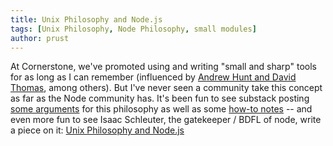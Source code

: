 ```yaml
---
title: Unix Philosophy and Node.js
tags: [Unix Philosophy, Node Philosophy, small modules]
author: prust
---
```

At Cornerstone, we've promoted using and writing "small and sharp" tools for as long as I can remember (influenced by [Andrew Hunt and David Thomas][1], among others). But I've never seen a community take this concept as far as the Node community has. It's been fun to see substack posting [some arguments][2] for this philosophy as well as some [how-to notes][3] -- and even more fun to see Isaac Schleuter, the gatekeeper / BDFL of node, write a piece on it: [Unix Philosophy and Node.js][4]
   
[1]: http://pragprog.com/the-pragmatic-programmer
[2]: http://substack.net/many_things
[3]: http://substack.net/how_I_write_modules
[4]: http://blog.izs.me/post/48281998870/unix-philosophy-and-node-js